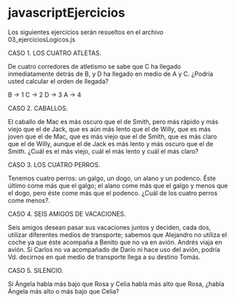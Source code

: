 # javascriptEjercicios

Los siguientes ejercicios serán resueltos en el archivo 03_ejerciciosLogicos.js

CASO 1. LOS CUATRO ATLETAS. 

De cuatro corredores de atletismo se sabe que C ha llegado inmediatamente detrás de B, y D ha llegado en medio de A y C. ¿Podría usted calcular el orden de llegada?

B -> 1
C -> 2
D -> 3
A -> 4

CASO 2. CABALLOS. 

El caballo de Mac es más oscuro que el de Smith, pero más rápido y más viejo que el de Jack, que es aún más lento que el de Willy, que es más joven que el de Mac, que es más viejo que el de Smith, que es más claro que el de Willy, aunque el de Jack es más lento y más oscuro que el de Smith. ¿Cuál es el más viejo, cuál el más lento y cuál el más claro?

CASO 3. LOS CUATRO PERROS. 

Tenemos cuatro perros: un galgo, un dogo, un alano y un podenco. Éste último come más que el galgo; el alano come más que el galgo y menos que el dogo, pero éste come más que el podenco. ¿Cuál de los cuatro perros come menos?.

CASO 4. SEIS AMIGOS DE VACACIONES. 

Seis amigos desean pasar sus vacaciones juntos y deciden, cada dos, utilizar diferentes medios de transporte; sabemos que Alejandro no utiliza el coche ya que éste acompaña a Benito que no va en avión. Andrés viaja en avión. Si Carlos no va acompañado de Darío ni hace uso del avión, podría Vd. decirnos en qué medio de transporte llega a su destino Tomás.

CASO 5. SILENCIO. 

Si Ángela habla más bajo que Rosa y Celia habla más alto que Rosa, ¿habla Ángela más alto o más bajo que Celia?
